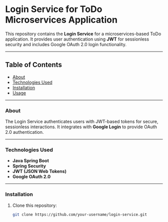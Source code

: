 # Login Service for ToDo Microservices Application

This repository contains the **Login Service** for a microservices-based ToDo application. It provides user authentication using **JWT** for sessionless security and includes Google OAuth 2.0 login functionality.

---

## Table of Contents
- [About](#about)
- [Technologies Used](#technologies-used)
- [Installation](#installation)
- [Usage](#usage)

---

### About
The Login Service authenticates users with JWT-based tokens for secure, sessionless interactions. It integrates with **Google Login** to provide OAuth 2.0 authentication.

---

### Technologies Used
- **Java Spring Boot**
- **Spring Security**
- **JWT (JSON Web Tokens)**
- **Google OAuth 2.0**

---

### Installation
1. Clone this repository:
   ```bash
   git clone https://github.com/your-username/login-service.git
